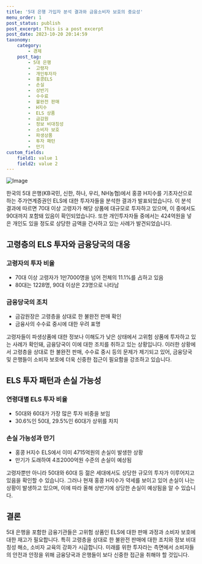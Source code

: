 ```yaml
---
title: '5대 은행 가입자 분석 결과와 금융소비자 보호의 중요성'
menu_order: 1
post_status: publish
post_excerpt: This is a post excerpt
post_date: 2023-10-20 20:14:59
taxonomy:
    category:
        - 경제
    post_tag:
        - 5대 은행
        -  고령자
        -  개인투자자
        -  홍콩ELS
        -  손실
        -  상반기
        -  수수료
        -  불완전 판매
        -  H지수
        -  ELS 상품
        -  금감원
        -  정보 비대칭성
        -  소비자 보호
        -  파생상품
        -  투자 패턴
        -  만기
custom_fields:
    field1: value 1
    field2: value 2
---
```


![Image](https://imgnews.pstatic.net/image/009/2024/02/06/0005255628_001_20240206195910158.jpg?type=w647)


한국의 5대 은행(KB국민, 신한, 하나, 우리, NH농협)에서 홍콩 H지수를 기초자산으로 하는 주가연계증권인 ELS에 대한 투자자들을 분석한 결과가 발표되었습니다. 이 분석 결과에 따르면 70대 이상 고령자가 해당 상품에 대규모로 투자하고 있으며, 이 중에서도 90대까지 포함돼 있음이 확인되었습니다. 또한 개인투자자들 중에서는 424억원을 넣은 개인도 있을 정도로 상당한 금액을 건사하고 있는 사례가 발견되었습니다.

## 고령층의 ELS 투자와 금융당국의 대응
### 고령자의 투자 비율
- 70대 이상 고령자가 1만7000명을 넘어 전체의 11.1%를 占하고 있음
- 80대는 1228명, 90대 이상은 23명으로 나타남

### 금융당국의 조치
- 금감원장은 고령층을 상대로 한 불완전 판매 확인
- 금융사의 수수료 중시에 대한 우려 표명

고령자들이 파생상품에 대한 정보나 이해도가 낮은 상태에서 고위험 상품에 투자하고 있는 사례가 확인돼, 금융당국이 이에 대한 조치를 취하고 있는 상황입니다. 이러한 상황에서 고령층을 상대로 한 불완전 판매, 수수료 중시 등의 문제가 제기되고 있어, 금융당국 및 은행들이 소비자 보호에 더욱 신중한 접근이 필요함을 강조하고 있습니다.

## ELS 투자 패턴과 손실 가능성
### 연령대별 ELS 투자 비율
- 50대와 60대가 가장 많은 투자 비중을 보임
- 30.6%인 50대, 29.5%인 60대가 상위를 차지

### 손실 가능성과 만기
- 홍콩 H지수 ELS에서 이미 4715억원의 손실이 발생한 상황
- 만기가 도래하여 4조2000억원 수준의 손실이 예상됨

고령자뿐만 아니라 50대와 60대 등 젊은 세대에서도 상당한 규모의 투자가 이루어지고 있음을 확인할 수 있습니다. 그러나 현재 홍콩 H지수가 약세를 보이고 있어 손실이 나는 상황이 발생하고 있으며, 이에 따라 올해 상반기에 상당한 손실이 예상됨을 알 수 있습니다.

## 결론
5대 은행을 포함한 금융기관들은 고위험 상품인 ELS에 대한 판매 과정과 소비자 보호에 대한 재고가 필요합니다. 특히 고령층을 상대로 한 불완전 판매에 대한 조치와 정보 비대칭성 해소, 소비자 교육의 강화가 시급합니다. 미래를 위한 투자라는 측면에서 소비자들의 안전과 안정을 위해 금융당국과 은행들이 보다 신중한 접근을 취해야 할 것입니다.
